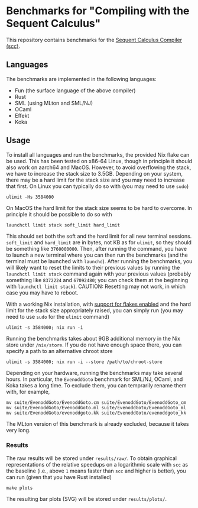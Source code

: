 # Benchmarks for "Compiling with the Sequent Calculus"

This repository contains benchmarks for the [Sequent Calculus Compiler (scc)](https://github.com/SequentCalculus/sequent-calculus-compiler/).

## Languages

The benchmarks are implemented in the following languages:

* Fun (the surface language of the above compiler)
* Rust
* SML (using MLton and SML/NJ)
* OCaml
* Effekt
* Koka

## Usage

To install all languages and run the benchmarks, the provided Nix flake can be used.
This has been tested on x86-64 Linux, though in principle it should also work on aarch64 and MacOS.
However, to avoid overflowing the stack, we have to increase the stack size to 3.5GB.
Depending on your system, there may be a hard limit for the stack size and you may need to increase that first.
On Linux you can typically do so with (you may need to use `sudo`)

```
ulimit -Hs 3584000
```

On MacOS the hard limit for the stack size seems to be hard to overcome.
In principle it should be possible to do so with

```
launchctl limit stack soft_limit hard_limit
```

This should set both the soft and the hard limit for all new terminal sessions.
`soft_limit` and `hard_limit` are in bytes, not KB as for `ulimit`, so they should be something like `3760000000`.
Then, after running the command, you have to launch a new terminal where you can then run the benchmarks (and the terminal must be launched with `launchd`).
After running the benchmarks, you will likely want to reset the limits to their previous values by running the `launchctl limit stack` command again with your previous values (probably something like `8372224` and `67092480`; you can check them at the beginning with `launchctl limit stack`).
CAUTION: Resetting may not work, in which case you may have to reboot.

With a working Nix installation, with [support for flakes enabled](https://nixos.wiki/wiki/flakes) and the hard limit for the stack size appropriately raised, you can simply run (you may need to use `sudo` for the `ulimit` command)

```
ulimit -s 3584000; nix run -i
```

Running the benchmarks takes about 9GB additional memory in the Nix store under `/nix/store`.
If you do not have enough space there, you can specify a path to an alternative chroot store

```
ulimit -s 3584000; nix run -i --store /path/to/chroot-store
```

Depending on your hardware, running the benchmarks may take several hours.
In particular, the `EvenoddGoto` benchmark for SML/NJ, OCaml, and Koka takes a long time.
To exclude them, you can temprarily rename them with, for example,

```
mv suite/EvenoddGoto/EvenoddGoto.cm suite/EvenoddGoto/EvenoddGoto_cm
mv suite/EvenoddGoto/EvenoddGoto.ml suite/EvenoddGoto/EvenoddGoto_ml
mv suite/EvenoddGoto/evenoddgoto.kk suite/EvenoddGoto/evenoddgoto_kk
```

The MLton version of this benchmark is already excluded, because it takes very long.

### Results

The raw results will be stored under `results/raw/`.
To obtain graphical representations of the relative speedups on a logarithmic scale with `scc` as the baseline (i.e., above `1` means faster than `scc` and higher is better), you can run (given that you have Rust installed)

```
make plots
```

The resulting bar plots (SVG) will be stored under `results/plots/`.
